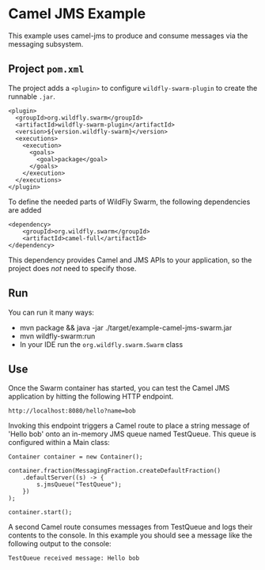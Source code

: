 # Camel JMS Example

This example uses camel-jms to produce and consume messages via the messaging subsystem.

## Project `pom.xml`

The project adds a `<plugin>` to configure `wildfly-swarm-plugin` to
create the runnable `.jar`.

    <plugin>
      <groupId>org.wildfly.swarm</groupId>
      <artifactId>wildfly-swarm-plugin</artifactId>
      <version>${version.wildfly-swarm}</version>
      <executions>
        <execution>
          <goals>
            <goal>package</goal>
          </goals>
        </execution>
      </executions>
    </plugin>

To define the needed parts of WildFly Swarm, the following dependencies are added

    <dependency>
        <groupId>org.wildfly.swarm</groupId>
        <artifactId>camel-full</artifactId>
    </dependency>

This dependency provides Camel and JMS APIs to your application, so the
project does *not* need to specify those.

## Run

You can run it many ways:

* mvn package && java -jar ./target/example-camel-jms-swarm.jar
* mvn wildfly-swarm:run
* In your IDE run the `org.wildfly.swarm.Swarm` class

## Use

Once the Swarm container has started, you can test the Camel JMS application by hitting the following HTTP endpoint.

    http://localhost:8080/hello?name=bob

Invoking this endpoint triggers a Camel route to place a string message of 'Hello bob' onto an in-memory JMS queue named TestQueue. This queue is configured
within a Main class:

    Container container = new Container();

    container.fraction(MessagingFraction.createDefaultFraction()
        .defaultServer((s) -> {
            s.jmsQueue("TestQueue");
        })
    );

    container.start();

A second Camel route consumes messages from TestQueue and logs their contents to the console. In this example you 
should see a message like the following output to the console:

    TestQueue received message: Hello bob
